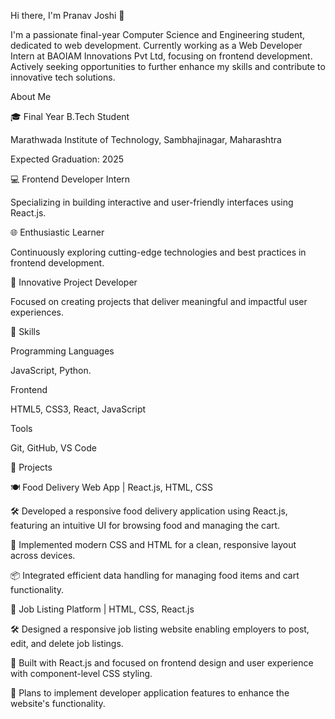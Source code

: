 Hi there, I'm Pranav Joshi 👋

I'm a passionate final-year Computer Science and Engineering student, dedicated to web development. Currently working as a Web Developer Intern at BAOIAM Innovations Pvt Ltd, focusing on frontend development. Actively seeking opportunities to further enhance my skills and contribute to innovative tech solutions.

About Me

🎓 Final Year B.Tech Student

Marathwada Institute of Technology, Sambhajinagar, Maharashtra

Expected Graduation: 2025

💻 Frontend Developer Intern

Specializing in building interactive and user-friendly interfaces using React.js.

🌐 Enthusiastic Learner

Continuously exploring cutting-edge technologies and best practices in frontend development.

🚀 Innovative Project Developer

Focused on creating projects that deliver meaningful and impactful user experiences.

🚀 Skills

Programming Languages

 JavaScript, Python.

Frontend

HTML5, CSS3, React, JavaScript

Tools

Git, GitHub, VS Code

📂 Projects

🍽️ Food Delivery Web App | React.js, HTML, CSS

🛠️ Developed a responsive food delivery application using React.js, featuring an intuitive UI for browsing food and managing the cart.

🎨 Implemented modern CSS and HTML for a clean, responsive layout across devices.

📦 Integrated efficient data handling for managing food items and cart functionality.

💼 Job Listing Platform | HTML, CSS, React.js

🛠️ Designed a responsive job listing website enabling employers to post, edit, and delete job listings.

🚀 Built with React.js and focused on frontend design and user experience with component-level CSS styling.

🌟 Plans to implement developer application features to enhance the website's functionality.

